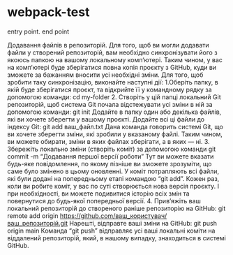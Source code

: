 # webpack-test
 entry point. end point

 Додавання файлів в репозиторій.
  Для того, щоб ви могли додавати файли у створений репозиторій, вам необхідно синхронізувати його з якоюсь папкою на вашому локальному комп‘ютері. Таким чином, у вас на комп‘ютері буде зберігатися повна копія проєкту з GitHub, куди ви зможете за бажанням вносити усі необхідні зміни.  Для того, щоб зробити таку синхронізацію, виконайте наступні дії: 
    1.Оберіть папку, в якій буде зберігатися проєкт, та відкрийте її у командному рядку за допомогою команди: cd my-folder
    2. Створіть у цій папці локальний Git репозиторій, щоб система Git почала відстежувати усі зміни в ній за допомогою команди: git init Додайте в папку один або декілька файлів, які ви хочете зберегти у вашому проєкті. Додайте всі ці файли до індексу Git: git add ваш_файл.txt Дана команда говорить системі Git, що ви хочете зберегти зміни, які зробили у вказаному файлі. Таким чином, ви можете обирати, зміни в яких файлах зберігати, а в яких — ні.
    3. Збережіть локально зміни (створіть коміт) за допомогою команди git commit -m “Додавання першої версії роботи” Тут ви можете вказати будь-яке повідомлення, по якому пізніше ви зможете зрозуміти, що саме було змінено в цьому оновленні. У коміт потрапляють всі файли, які були додані на попередньому етапі командою “git add”. Кожен раз, коли ви робите коміт, у вас по суті створюється нова версія проєкту. І при необхідності, ви можете подивитися історію всіх змін та повернутися до будь-якої попередньої версії.
    4. Прив’яжіть ваш локальний репозиторій до створеного раніше репозиторію на GitHub: git remote add origin https://github.com/ваш_користувач/ваш_репозиторій.git
     Нарешті, відправте ваші зміни на GitHub: git push origin main Команда “git push” відправляє усі ваші локальні коміти на віддалений репозиторій, який, в нашому випадку, знаходиться в системі GitHub.  


